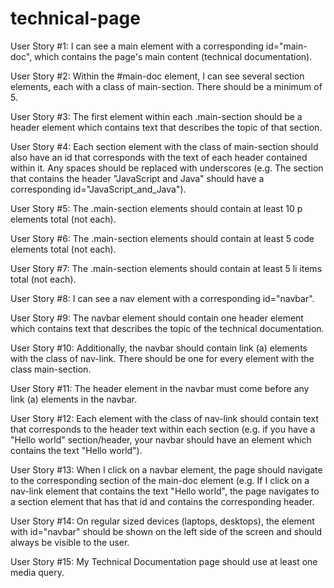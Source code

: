 # technical-page
User Story #1: I can see a main element with a corresponding id="main-doc", which contains the page's main content (technical documentation).

User Story #2: Within the #main-doc element, I can see several section elements, each with a class of main-section. There should be a minimum of 5.

User Story #3: The first element within each .main-section should be a header element which contains text that describes the topic of that section.

User Story #4: Each section element with the class of main-section should also have an id that corresponds with the text of each header contained within it. Any spaces should be replaced with underscores (e.g. The section that contains the header "JavaScript and Java" should have a corresponding id="JavaScript_and_Java").

User Story #5: The .main-section elements should contain at least 10 p elements total (not each).

User Story #6: The .main-section elements should contain at least 5 code elements total (not each).

User Story #7: The .main-section elements should contain at least 5 li items total (not each).

User Story #8: I can see a nav element with a corresponding id="navbar".

User Story #9: The navbar element should contain one header element which contains text that describes the topic of the technical documentation.

User Story #10: Additionally, the navbar should contain link (a) elements with the class of nav-link. There should be one for every element with the class main-section.

User Story #11: The header element in the navbar must come before any link (a) elements in the navbar.

User Story #12: Each element with the class of nav-link should contain text that corresponds to the header text within each section (e.g. if you have a "Hello world" section/header, your navbar should have an element which contains the text "Hello world").

User Story #13: When I click on a navbar element, the page should navigate to the corresponding section of the main-doc element (e.g. If I click on a nav-link element that contains the text "Hello world", the page navigates to a section element that has that id and contains the corresponding header.

User Story #14: On regular sized devices (laptops, desktops), the element with id="navbar" should be shown on the left side of the screen and should always be visible to the user.

User Story #15: My Technical Documentation page should use at least one media query.
